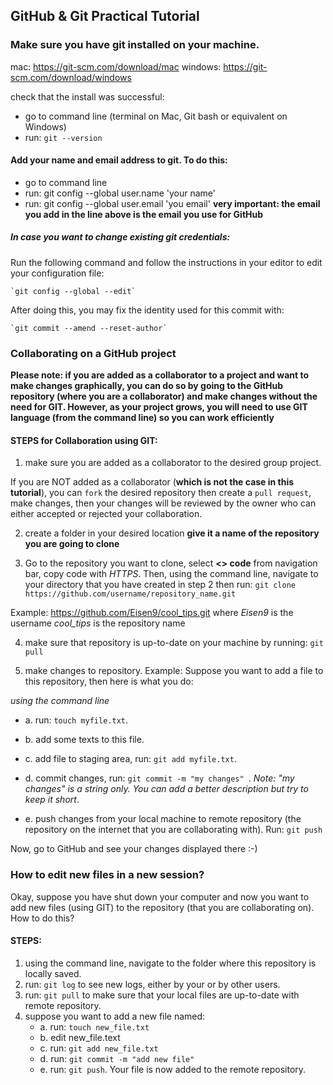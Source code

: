 ## GitHub & Git Practical Tutorial

### Make sure you have git installed on your machine.

mac: https://git-scm.com/download/mac
windows: https://git-scm.com/download/windows

check that the install was successful:
* go to command line (terminal on Mac, Git bash or equivalent on Windows)
* run: `git --version`


#### Add your name and email address to git. To do this:

* go to command line
* run: git config --global user.name 'your name'
* run: git config --global user.email 'you email'
**very important: the email you add in the line above is the email you use for GitHub**

##### In case you want to change existing git credentials:
Run the following command and follow the instructions in your editor to edit your configuration file:

    `git config --global --edit`

After doing this, you may fix the identity used for this commit with:

    `git commit --amend --reset-author`


### Collaborating on a GitHub project

**Please note: if you are added as a collaborator to a project and want to make changes graphically, you can do so by going to the GitHub repository (where you are a collaborator) and make changes without the need for GIT. However, as your project grows, you will need to use GIT language (from the command line) so you can work efficiently**


#### STEPS for Collaboration using GIT:

1. make sure you are added as a collaborator to the desired group project.


If you are NOT added as a collaborator (**which is not the case in this tutorial**), you can `fork` the desired repository then create a `pull request`, make changes, then your changes will be reviewed by the owner who can either accepted or rejected your collaboration.

2. create a folder in your desired location **give it a name of the repository you are going to clone**

3. Go to the repository you want to clone, select **<> code** from navigation bar, copy code with *HTTPS*. Then, using the command line, navigate to your directory that you have created in step 2 then run: `git clone https://github.com/username/repository_name.git`

Example: https://github.com/Eisen9/cool_tips.git
   where *Eisen9* is the username
   *cool_tips* is the repository name

4. make sure that repository is up-to-date on your machine by running: `git pull`

5. make changes to repository. Example: Suppose you want to add a file to this repository, then here is what you do:

*using the command line*
  *  a. run: `touch myfile.txt`.

  *  b. add some texts to this file.

  *  c. add file to staging area, run: `git add myfile.txt`.

  *  d. commit changes, run: `git commit -m "my changes" `.
    *Note: "my changes" is a string only. You can add a better description but try to keep it short*.

  *  e. push changes from your local machine to remote repository (the repository on the internet that you are collaborating with). Run: `git push`

  Now, go to GitHub and see your changes displayed there :-)


### How to edit new files in a new session?

Okay, suppose you have shut down your computer and now you want to add new files (using GIT) to the repository (that you are collaborating on). How to do this?

#### STEPS:

1. using the command line, navigate to the folder where this repository is locally saved.
2. run: `git log` to see new logs, either by your or by other users.
3. run: `git pull` to make sure that your local files are up-to-date with remote repository.
4. suppose you want to add a new file named:
    * a. run: `touch new_file.txt`
    * b. edit new_file.text
    * c. run: `git add new_file.txt`
    * d. run: `git commit -m "add new file" `
    * e. run: `git push`. Your file is now added to the remote    repository. 
